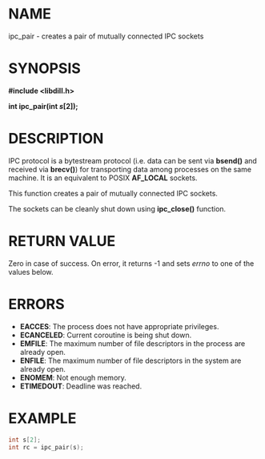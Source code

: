 # NAME

ipc_pair - creates a pair of mutually connected IPC sockets

# SYNOPSIS

**#include &lt;libdill.h>**

**int ipc_pair(int **_s_**[2]);**

# DESCRIPTION

IPC protocol is a bytestream protocol (i.e. data can be sent via **bsend()** and received via **brecv()**) for transporting data among processes on the same machine. It is an equivalent to POSIX **AF_LOCAL** sockets.

This function creates a pair of mutually connected IPC sockets.

The sockets can be cleanly shut down using **ipc_close()** function.

# RETURN VALUE

Zero in case of success. On error, it returns -1 and sets _errno_ to one of the values below.

# ERRORS

* **EACCES**: The process does not have appropriate privileges.
* **ECANCELED**: Current coroutine is being shut down.
* **EMFILE**: The maximum number of file descriptors in the process are already open.
* **ENFILE**: The maximum number of file descriptors in the system are already open.
* **ENOMEM**: Not enough memory.
* **ETIMEDOUT**: Deadline was reached.

# EXAMPLE

```c
int s[2];
int rc = ipc_pair(s);
```
